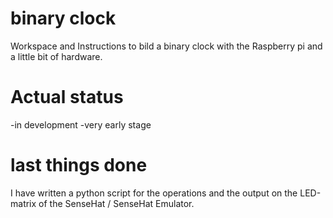 # binary clock
Workspace and Instructions to bild a binary clock with the Raspberry pi and a little bit of hardware.

# Actual status
-in development
-very early stage

# last things done
I have written a python script for the operations and the output on the LED-matrix of the SenseHat / SenseHat Emulator.
